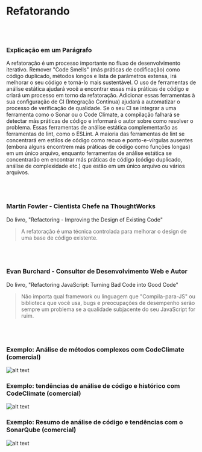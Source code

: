 # Refatorando

<br/><br/>

### Explicação em um Parágrafo

A refatoração é um processo importante no fluxo de desenvolvimento iterativo. Remover "Code Smells" (más práticas de codificação) como código duplicado, métodos longos e lista de parâmetros extensa, irá melhorar o seu código e torná-lo mais sustentável. O uso de ferramentas de análise estática ajudará você a encontrar essas más práticas de código e criará um processo em torno da refatoração. Adicionar essas ferramentas à sua configuração de CI (Integração Contínua) ajudará a automatizar o processo de verificação de qualidade. Se o seu CI se integrar a uma ferramenta como o Sonar ou o Code Climate, a compilação falhará se detectar más práticas de código e informará o autor sobre como resolver o problema. Essas ferramentas de análise estática complementarão as ferramentas de lint, como o ESLint. A maioria das ferramentas de lint se concentrará em estilos de código como recuo e ponto-e-vírgulas ausentes (embora alguns encontrem más práticas de código como funções longas) em um único arquivo, enquanto ferramentas de análise estática se concentrarão em encontrar más práticas de código (código duplicado, análise de complexidade etc.) que estão em um único arquivo ou vários arquivos.

<br/><br/>


### Martin Fowler - Cientista Chefe na ThoughtWorks

 Do livro, "Refactoring - Improving the Design of Existing Code"

 > A refatoração é uma técnica controlada para melhorar o design de uma base de código existente.

<br/><br/>

### Evan Burchard - Consultor de Desenvolvimento Web e Autor

 Do livro, "Refactoring JavaScript: Turning Bad Code into Good Code"

 > Não importa qual framework ou linguagem que "Compila-para-JS" ou biblioteca que você usa, bugs e preocupações de desempenho serão sempre um problema se a qualidade subjacente do seu JavaScript for ruim.

<br/><br/>

 ### Exemplo: Análise de métodos complexos com CodeClimate (comercial)

![alt text](https://github.com/i0natan/nodebestpractices/blob/master/assets/images/codeanalysis-climate-complex-methods.PNG "Análise de métodos complexos")

### Exemplo: tendências de análise de código e histórico com CodeClimate (comercial)

![alt text](https://github.com/i0natan/nodebestpractices/blob/master/assets/images/codeanalysis-climate-history.PNG "Histórico de análise de código")

### Exemplo: Resumo de análise de código e tendências com o SonarQube (comercial)

![alt text](https://github.com/i0natan/nodebestpractices/blob/master/assets/images/codeanalysis-sonarqube-dashboard.PNG "Histórico de análise de código")


<br/><br/>
